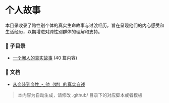 # 个人故事

本目录收录了跨性别个体的真实生命故事与过渡经历，旨在呈现他们的内心感受和生活经历，以期增进对跨性别群体的理解和支持。

### 📁 子目录

- [一个阉人的真实故事](一个阉人的真实故事) (40 篇内容)


### 📄 文档

- [从变装到变性_-_他（她）的真实自述](从变装到变性_-_他（她）的真实自述_page.md)

> 本内容为自动生成，请修改 .github/ 目录下的对应脚本或者模板
